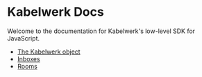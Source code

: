 # Kabelwerk Docs

Welcome to the documentation for Kabelwerk's low-level SDK for JavaScript.

-   [The Kabelwerk object](./kabelwerk.md)
-   [Inboxes](./inboxes.md)
-   [Rooms](./rooms.md)
